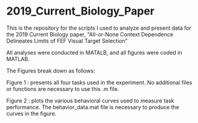 # 2019_Current_Biology_Paper
This is the repository for the scripts I used to analyze and present data for the 2019 Current Biology paper, "All-or-None Context Dependence Delineates Limits of FEF Visual Target Selection"

All analyses were conducted in MATALB, and all figures were coded in MATLAB. 

The Figures break down as follows: 

Figure 1 : presents all four tasks used in the experiment. No additional files or functions are necessary to use this .m file. 

Figure 2 : plots the various behavioral curves used to measure task performance. The behavior_data.mat file is necessary to produce the curves in the figure. 
